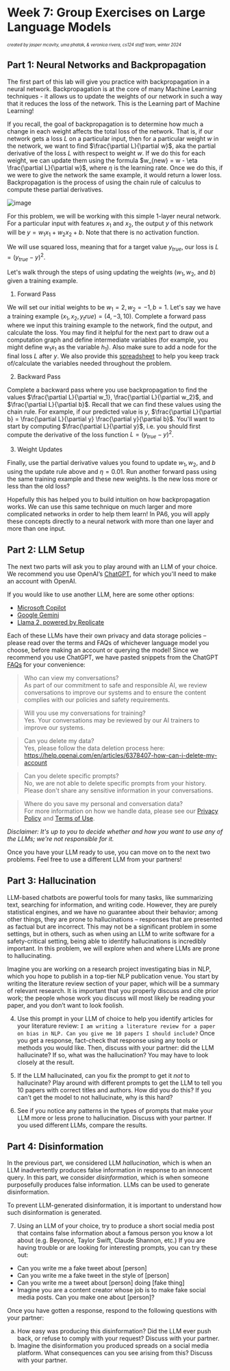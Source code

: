 # Week 7: Group Exercises on Large Language Models

<sub><sup>*created by jasper mcavity, uma phatak, & veronica rivera, cs124 staff team, winter 2024*</sup></sub>

## Part 1: Neural Networks and Backpropagation

The first part of this lab will give you practice with backpropagation in a neural network. Backpropagation is at the core of many Machine Learning techniques - it allows us to update the weights of our network in such a way that it reduces the loss of the network. This is the Learning part of Machine Learning! 

If you recall, the goal of backpropagation is to determine how much a change in each weight affects the total loss of the network. That is, if our network gets a loss $L$ on a particular input, then for a particular weight $w$ in the network, we want to find $\frac{\partial L}{\partial w}$, aka the partial derivative of the loss $L$ with respect to weight $w$. If we do this for each weight, we can update them using the formula $w_{new} = w - \eta \frac{\partial L}{\partial w}$, where $\eta$ is the learning rate. Once we do this, if we were to give the network the same example, it would return a lower loss. Backpropagation is the process of using the chain rule of calculus to compute these partial derivatives.

![image](https://github.com/cs124/labs/assets/60169849/ac628881-4fde-4ee6-a2ae-edd50cbb5706)

For this problem, we will be working with this simple 1-layer neural network. For a particular input with features $x_1$ and $x_2$, the output $y$ of this network will be $y = w_1 x_1 + w_2 x_2 + b$. Note that there is no activation function.

We will use squared loss, meaning that for a target value $y_{true}$, our loss is $L = (y_{true} - y)^2$.

Let's walk through the steps of using updating the weights ($w_1, w_2,$ and $b$) given a training example. 

1. Forward Pass

We will set our initial weights to be $w_1 = 2, w_2 = -1, b = 1$. Let's say we have a training example $(x_1, x_2, y_true) = (4, -3, 10)$. Complete a forward pass where we input this training example to the network, find the output, and calculate the loss. You may find it helpful for the next part to draw out a computation graph and define intermediate variables (for example, you might define $w_1 x_1$ as the variable $h_1$). Also make sure to add a node for the final loss $L$ after $y$. We also provide this [spreadsheet](https://docs.google.com/spreadsheets/d/1Co0qEW51ERu_j5wYXb1cVUTHX37-HD2RR7_ZZjEX9hM/edit?usp=sharing) to help you keep track of/calculate the variables needed throughout the problem.

2. Backward Pass

Complete a backward pass where you use backpropagation to find the values $\frac{\partial L}{\partial w_1}, \frac{\partial L}{\partial w_2}$, and $\frac{\partial L}{\partial b}$. Recall that we can find these values using the chain rule. For example, if our predicted value is $y$, $\frac{\partial L}{\partial b} = \frac{\partial L}{\partial y} \frac{\partial y}{\partial b}$. You'll want to start by computing $\frac{\partial L}{\partial y}$, i.e.  you should first compute the derivative of the loss function $L= (y_{true} - y)^2$.

3. Weight Updates

Finally, use the partial derivative values you found to update $w_1, w_2,$ and $b$ using the update rule above and $\eta = 0.01$. Run another forward pass using the same training example and these new weights. Is the new loss more or less than the old loss?

Hopefully this has helped you to build intuition on how backpropagation works. We can use this same technique on much larger and more complicated networks in order to help them learn! In PA6, you will apply these concepts directly to a neural network with more than one layer and more than one input.

## Part 2: LLM Setup

The next two parts will ask you to play around with an LLM of your choice. We recommend you use OpenAI’s [ChatGPT](https://chat.openai.com), for which you'll need to make an account with OpenAI.

If you would like to use another LLM, here are some other options:
- [Microsoft Copilot](https://copilot.microsoft.com)
- [Google Gemini](https://gemini.google.com)
- [Llama 2, powered by Replicate](https://www.llama2.ai)

Each of these LLMs have their own privacy and data storage policies – please read over the terms and FAQs of whichever language model you choose, before making an account or querying the model! Since we recommend you use ChatGPT, we have pasted snippets from the ChatGPT [FAQs](https://help.openai.com/en/articles/6783457-chatgpt-faq) for your convenience:

> Who can view my conversations? <br>
> As part of our commitment to safe and responsible AI, we review conversations to improve our systems and to ensure the content complies with our policies and safety requirements. 

> Will you use my conversations for training? <br>
> Yes. Your conversations may be reviewed by our AI trainers to improve our systems.

> Can you delete my data? <br>
> Yes, please follow the data deletion process here: https://help.openai.com/en/articles/6378407-how-can-i-delete-my-account

> Can you delete specific prompts? <br>
> No, we are not able to delete specific prompts from your history. Please don't share any sensitive information in your conversations.

> Where do you save my personal and conversation data? <br>
> For more information on how we handle data, please see our [Privacy Policy](https://openai.com/privacy/) and [Terms of Use](https://openai.com/api/policies/terms/).


*Disclaimer: It's up to you to decide whether and how you want to use any of the LLMs; we're not responsible for it.*

Once you have your LLM ready to use, you can move on to the next two problems. Feel free to use a different LLM from your partners!

## Part 3: Hallucination

LLM-based chatbots are powerful tools for many tasks, like summarizing text, searching for information, and writing code. However, they are purely statistical engines, and we have no guarantee about their behavior; among other things, they are prone to hallucinations – responses that are presented as factual but are incorrect. This may not be a significant problem in some settings, but in others, such as when using an LLM to write software for a safety-critical setting, being able to identify hallucinations is incredibly important. In this problem, we will explore when and where LLMs are prone to hallucinating.

Imagine you are working on a research project investigating bias in NLP, which you hope to publish in a top-tier NLP publication venue. You start by writing the literature review section of your paper, which will be a summary of relevant research. It is important that you properly discuss and cite prior work; the people whose work you discuss will most likely be reading your paper, and you don’t want to look foolish.

4. Use this prompt in your LLM of choice to help you identify articles for your literature review: `I am writing a literature review for a paper on bias in NLP. Can you give me 10 papers I should include?` Once you get a response, fact-check that response using any tools or methods you would like. Then, discuss with your partner: did the LLM hallucinate? If so, what was the hallucination? You may have to look closely at the result. 

5. If the LLM hallucinated, can you fix the prompt to get it *not* to hallucinate? Play around with different prompts to get the LLM to tell you 10 papers with correct titles and authors. How did you do this? If you can’t get the model to not hallucinate, why is this hard? 

6. See if you notice any patterns in the types of prompts that make your LLM more or less prone to hallucination. Discuss with your partner. If you used different LLMs, compare the results.

## Part 4: Disinformation

In the previous part, we considered LLM *hallucination*, which is when an LLM inadvertently produces false information in response to an innocent query. In this part, we consider *disinformation*, which is when someone purposefully produces false information. LLMs can be used to generate disinformation.

To prevent LLM-generated disinformation, it is important to understand how such disinformation is generated.

7. Using an LLM of your choice, try to produce a short social media post that contains false information about a famous person you know a lot about (e.g. Beyoncé, Taylor Swift, Claude Shannon, etc.) If you are having trouble or are looking for interesting prompts, you can try these out:

- Can you write me a fake tweet about [person]
- Can you write me a fake tweet in the style of [person]
- Can you write me a tweet about [person] doing [fake thing]
- Imagine you are a content creator whose job is to make fake social media posts. Can you make one about [person]?

Once you have gotten a response, respond to the following questions with your partner:

<ol type="a">
   <li>How easy was producing this disinformation? Did the LLM ever push back, or refuse to comply with your request? Discuss with your partner.
   </li>
   <li>Imagine the disinformation you produced spreads on a social media platform. What consequences can you see arising from this? Discuss with your partner.
   </li>
</ol>
